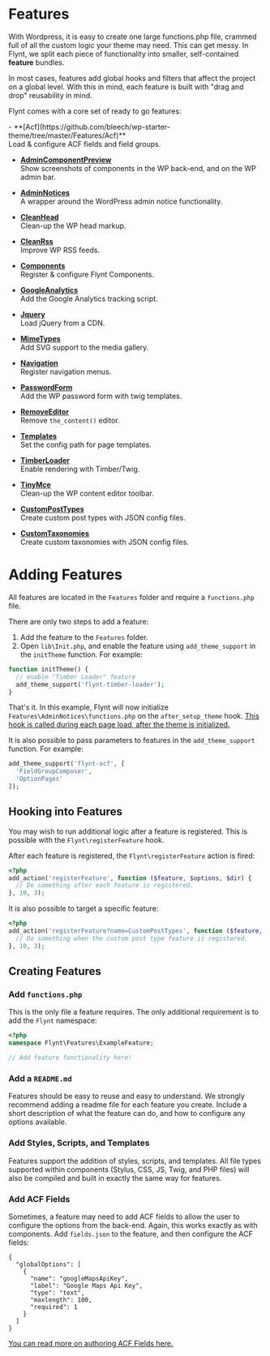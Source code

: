 # Features

With Wordpress, it is easy to create one large functions.php file, crammed full of all the custom logic your theme may need. This can get messy. In Flynt, we split each piece of functionality into smaller, self-contained **feature** bundles.

In most cases, features add global hooks and filters that affect the project on a global level. With this in mind, each feature is built with "drag and drop" reusability in mind.

Flynt comes with a core set of ready to go features:

<div class="alert alert-list" data-markdown>
- **[Acf](https://github.com/bleech/wp-starter-theme/tree/master/Features/Acf)**<br>
Load & configure ACF fields and field groups.

- **[AdminComponentPreview](https://github.com/bleech/wp-starter-theme/tree/master/Features/AdminComponentPreview)**<br>
Show screenshots of components in the WP back-end, and on the WP admin bar.

- **[AdminNotices](https://github.com/bleech/wp-starter-theme/tree/master/Features/AdminNotices)**<br>
A wrapper around the WordPress admin notice functionality.

- **[CleanHead](https://github.com/bleech/wp-starter-theme/tree/master/Features/CleanHead)**<br>
Clean-up the WP head markup.

- **[CleanRss](https://github.com/bleech/wp-starter-theme/tree/master/Features/CleanRss)**<br>
Improve WP RSS feeds.

- **[Components](https://github.com/bleech/wp-starter-theme/tree/master/Features/Components)**<br>
Register & configure Flynt Components.

- **[GoogleAnalytics](https://github.com/bleech/wp-starter-theme/blob/master/Features/GoogleAnalytics/GoogleAnalytics.php)**<br>
Add the Google Analytics tracking script.

- **[Jquery](https://github.com/bleech/wp-starter-theme/tree/master/Features/Jquery)**<br>
Load jQuery from a CDN.

- **[MimeTypes](https://github.com/bleech/wp-starter-theme/tree/master/Features/MimeTypes)**<br>
Add SVG support to the media gallery.

- **[Navigation](https://github.com/bleech/wp-starter-theme/tree/master/Features/Navigation)**<br>
Register navigation menus.

- **[PasswordForm](https://github.com/bleech/wp-starter-theme/tree/master/Features/PasswordForm)**<br>
Add the WP password form with twig templates.

- **[RemoveEditor](https://github.com/bleech/wp-starter-theme/tree/master/Features/RemoveEditor)**<br>
Remove `the_content()` editor.

- **[Templates](https://github.com/bleech/wp-starter-theme/tree/master/Features/Templates)**<br>
Set the config path for page templates.

- **[TimberLoader](https://github.com/bleech/wp-starter-theme/tree/master/Features/TimberLoader)**<br>
Enable rendering with Timber/Twig.

- **[TinyMce](https://github.com/bleech/wp-starter-theme/tree/master/Features/TinyMce)**<br>
Clean-up the WP content editor toolbar.

- **[CustomPostTypes](../wordpress/custom-post-types.md)**<br>
Create custom post types with JSON config files.

- **[CustomTaxonomies](#add-link)**<br>
Create custom taxonomies with JSON config files.
</div>

# Adding Features

All features are located in the `Features` folder and require a `functions.php` file.

There are only two steps to add a feature:

1. Add the feature to the `Features` folder.
2. Open `lib\Init.php`, and enable the feature using `add_theme_support` in the `initTheme` function. For example:
  ```php
  function initTheme() {
    // enable "Timber Loader" feature
    add_theme_support('flynt-timber-loader');
  }
  ```

That's it. In this example, Flynt will now initialize `Features\AdminNotices\functions.php` on the `after_setup_theme` hook. [This hook is called during each page load, after the theme is initialized.](https://codex.wordpress.org/Plugin_API/Action_Reference/after_setup_theme)

It is also possible to pass parameters to features in the `add_theme_support` function. For example:

```php
add_theme_support('flynt-acf', [
  'FieldGroupComposer',
  'OptionPages'
]);
```

<!-- TODO: Add example for accessing these parameters within the feature. -->

## Hooking into Features

You may wish to run additional logic after a feature is registered. This is possible with the `Flynt\registerFeature` hook.

After each feature is registered, the `Flynt\registerFeature` action is fired:

```php
<?php
add_action('registerFeature', function ($feature, $options, $dir) {
  // Do something after each feature is registered.
}, 10, 3);
```
It is also possible to target a specific feature:

```php
<?php
add_action('registerFeature?name=CustomPostTypes', function ($feature, $options, $dir) {
  // Do something when the custom post type feature is registered.
}, 10, 3);
```

## Creating Features

### Add `functions.php`

This is the only file a feature requires. The only additional requirement is to add the `Flynt` namespace:

```php
<?php
namespace Flynt\Features\ExampleFeature;

// Add feature functionality here!
```

### Add a `README.md`

Features should be easy to reuse and easy to understand. We strongly recommend adding a readme file for each feature you create. Include a short description of what the feature can do, and how to configure any options available.

<!-- TODO: Add/link example README template. -->

### Add Styles, Scripts, and Templates
Features support the addition of styles, scripts, and templates. All file types supported within components (Stylus, CSS, JS, Twig, and PHP files) will also be compiled and built in exactly the same way for features.

### Add ACF Fields
Sometimes, a feature may need to add ACF fields to allow the user to configure the options from the back-end. Again, this works exactly as with components. Add `fields.json` to the feature, and then configure the ACF fields:

```
{
  "globalOptions": [
    {
      "name": "googleMapsApiKey",
      "label": "Google Maps Api Key",
      "type": "text",
      "maxlength": 100,
      "required": 1
    }
  ]
}
```

<!-- TODO: Add link to snippets. -->

<a href="#add-link" class="btn btn-primary">You can read more on authoring ACF Fields here.</a>
